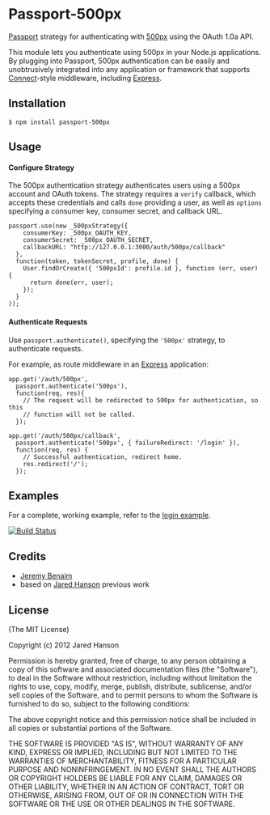 # Passport-500px

[Passport](http://passportjs.org/) strategy for authenticating with [500px](http://www.500px.com/)
using the OAuth 1.0a API.

This module lets you authenticate using 500px in your Node.js applications.
By plugging into Passport, 500px authentication can be easily and
unobtrusively integrated into any application or framework that supports
[Connect](http://www.senchalabs.org/connect/)-style middleware, including
[Express](http://expressjs.com/).

## Installation

    $ npm install passport-500px

## Usage

#### Configure Strategy

The 500px authentication strategy authenticates users using a 500px account
and OAuth tokens.  The strategy requires a `verify` callback, which accepts
these credentials and calls `done` providing a user, as well as `options`
specifying a consumer key, consumer secret, and callback URL.

    passport.use(new _500pxStrategy({
        consumerKey: _500px_OAUTH_KEY,
        consumerSecret: _500px_OAUTH_SECRET,
        callbackURL: "http://127.0.0.1:3000/auth/500px/callback"
      },
      function(token, tokenSecret, profile, done) {
        User.findOrCreate({ '500pxId': profile.id }, function (err, user) {
          return done(err, user);
        });
      }
    ));

#### Authenticate Requests

Use `passport.authenticate()`, specifying the `'500px'` strategy, to
authenticate requests.

For example, as route middleware in an [Express](http://expressjs.com/)
application:

    app.get('/auth/500px',
      passport.authenticate('500px'),
      function(req, res){
        // The request will be redirected to 500px for authentication, so this
        // function will not be called.
      });
    
    app.get('/auth/500px/callback', 
      passport.authenticate('500px', { failureRedirect: '/login' }),
      function(req, res) {
        // Successful authentication, redirect home.
        res.redirect('/');
      });

## Examples

For a complete, working example, refer to the [login example](https://github.com/jeremybenaim/passport-500px/tree/master/examples/login).

[![Build Status](https://secure.travis-ci.org/jaredhanson/passport-500px.png)](http://travis-ci.org/jeremybenaim/passport-500px)

## Credits

  - [Jeremy Benaim](http://github.com/jeremybenaim)
  - based on [Jared Hanson](http://github.com/jaredhanson) previous work

## License

(The MIT License)

Copyright (c) 2012 Jared Hanson

Permission is hereby granted, free of charge, to any person obtaining a copy of
this software and associated documentation files (the "Software"), to deal in
the Software without restriction, including without limitation the rights to
use, copy, modify, merge, publish, distribute, sublicense, and/or sell copies of
the Software, and to permit persons to whom the Software is furnished to do so,
subject to the following conditions:

The above copyright notice and this permission notice shall be included in all
copies or substantial portions of the Software.

THE SOFTWARE IS PROVIDED "AS IS", WITHOUT WARRANTY OF ANY KIND, EXPRESS OR
IMPLIED, INCLUDING BUT NOT LIMITED TO THE WARRANTIES OF MERCHANTABILITY, FITNESS
FOR A PARTICULAR PURPOSE AND NONINFRINGEMENT. IN NO EVENT SHALL THE AUTHORS OR
COPYRIGHT HOLDERS BE LIABLE FOR ANY CLAIM, DAMAGES OR OTHER LIABILITY, WHETHER
IN AN ACTION OF CONTRACT, TORT OR OTHERWISE, ARISING FROM, OUT OF OR IN
CONNECTION WITH THE SOFTWARE OR THE USE OR OTHER DEALINGS IN THE SOFTWARE.
